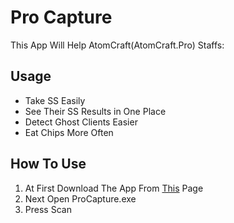 # Pro Capture
This App Will Help AtomCraft(AtomCraft.Pro) Staffs:
## Usage
 - Take SS Easily
 - See Their SS Results in One Place
 - Detect Ghost Clients Easier
 - Eat Chips More Often

## How To Use
 1. At First Download The App From [This](https://atomss.devmrz.ir/dl.php) Page
 2. Next Open  ProCapture.exe
 3. Press Scan
